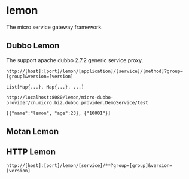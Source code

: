 # lemon
The micro service gateway framework.

## Dubbo Lemon
The support apache dubbo 2.7.2 generic service proxy.

```
http://[host]:[port]/lemon/[application]/[service]/[method]?group=[group]&version=[version]

List[Map{...}, Map{...}, ...]
```

```
http://localhost:8080/lemon/micro-dubbo-provider/cn.micro.biz.dubbo.provider.DemoService/test

[{"name":"lemon", "age":23}, {"10001"}]
```

## Motan Lemon

## HTTP Lemon
```
http://[host]:[port]/lemon/[service]/**?group=[group]&version=[version]
```